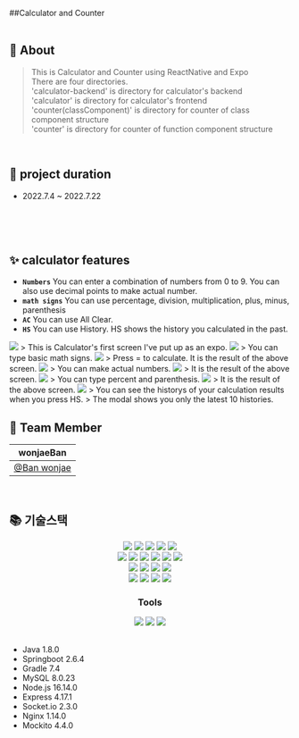 ##Calculator and Counter
<br>
<br />

## 💭 About

> This is Calculator and Counter using ReactNative and Expo  
> There are four directories.  
> 'calculator-backend' is directory for calculator's backend  
> 'calculator' is directory for calculator's frontend  
> 'counter(classComponent)' is directory for counter of class component structure  
> 'counter' is directory for counter of function component structure

<br />

## 📅 project duration

- 2022.7.4 ~ 2022.7.22

<br />


<br>
<br />

## ✨ calculator features

- **`Numbers`**
  You can enter a combination of numbers from 0 to 9. You can also use decimal points to make actual number.
- **`math signs`**
  You can use percentage, division, multiplication, plus, minus, parenthesis
- **`AC`**
  You can use All Clear.
- **`HS`**
  You can use History. HS shows the history you calculated in the past.


<img src="https://user-images.githubusercontent.com/70055619/180787959-2343ef1c-b74f-414f-902d-280f2364a7ee.jpg">
> This is Calculator's first screen I've put up as an expo.  
<img src="https://user-images.githubusercontent.com/70055619/180788586-7dbe0dd0-2224-4aaa-8998-27e92d77b8c5.jpg">
> You can type basic math signs.  
<img src="https://user-images.githubusercontent.com/70055619/180788891-95df3248-e7f3-4816-8688-89c3aa9ab79d.jpg">
> Press = to calculate. It is the result of the above screen.  
<img src="https://user-images.githubusercontent.com/70055619/180790524-92133dfa-e9af-4457-856d-3d62874bae6f.jpg">
> You can make actual numbers.  
<img src="https://user-images.githubusercontent.com/70055619/180790843-2aae76c1-3c76-402f-802d-3815c0d20fe0.jpg">
> It is the result of the above screen.  
<img src="https://user-images.githubusercontent.com/70055619/180793878-c211cade-a82a-4b8d-bf3b-0418f617ec1e.jpg">
> You can type percent and parenthesis.  
<img src="https://user-images.githubusercontent.com/70055619/180794076-3ff81a7e-5c87-4e56-b4cd-273fabc0e014.jpg">
> It is the result of the above screen.  
<img src="https://user-images.githubusercontent.com/70055619/180796205-908c1478-9a55-4ae4-8b3f-decc264cf5c9.jpg">
> You can see the historys of your calculation results when you press HS.  
> The modal shows you only the latest 10 histories.  



<br />

## 🍎 Team Member


|                  **wonjaeBan**                   |
| :-------------------------------------------: |
|[@Ban wonjae](https://github.com/wonjaeban)  |

<br />

## 📚 기술스택

<div align=center> 
  <img src="https://img.shields.io/badge/java-007396?style=for-the-badge&logo=java&logoColor=white">
  <img src="https://img.shields.io/badge/springboot-6DB33F?style=for-the-badge&logo=springboot&logoColor=white">
  <img src="https://img.shields.io/badge/gradle-02303A?style=for-the-badge&logo=gradle&logoColor=white">
  <img src="https://img.shields.io/badge/mockito-CB3837?style=for-the-badge&logo=mockito&logoColor=white">
  <img src="https://img.shields.io/badge/junit5-25A162?style=for-the-badge&logo=junit5&logoColor=white">
  <br>
  <img src="https://img.shields.io/badge/webrtc-333333?style=for-the-badge&logo=webrtc&logoColor=white">
  <img src="https://img.shields.io/badge/javascript-F7DF1E?style=for-the-badge&logo=javascript&logoColor=black"> 
  <img src="https://img.shields.io/badge/node.js-339933?style=for-the-badge&logo=Node.js&logoColor=white">
  <img src="https://img.shields.io/badge/express-000000?style=for-the-badge&logo=express&logoColor=white">
  <img src="https://img.shields.io/badge/pm2-2B037A?style=for-the-badge&logo=pm2&logoColor=white">
  <img src="https://img.shields.io/badge/socket.io-010101?style=for-the-badge&logo=socket.io&logoColor=white">
  <br>
  <img src="https://img.shields.io/badge/mysql-4479A1?style=for-the-badge&logo=mysql&logoColor=white">
  <img src="https://img.shields.io/badge/spring data jpa-F28D1A?style=for-the-badge&logo=springdatajpa&logoColor=white">
  <img src="https://img.shields.io/badge/aws ec2-07C160?style=for-the-badge&logo=amazonaws&logoColor=white">
  <img src="https://img.shields.io/badge/amazon s3-569A31?style=for-the-badge&logo=amazons3&logoColor=white">
  <br>
  <img src="https://img.shields.io/badge/aws codedeploy-9D1620?style=for-the-badge&logo=amazonaws&logoColor=white">
  <img src="https://img.shields.io/badge/aws codepipeline-072240?style=for-the-badge&logo=amazonaws&logoColor=white">
  <img src="https://img.shields.io/badge/nginx-009639?style=for-the-badge&logo=nginx&logoColor=white">
  <img src="https://img.shields.io/badge/github actions-2088FF?style=for-the-badge&logo=github actions&logoColor=white">
</div>

<div align=center><h3>Tools</h1></div>
<div align=center> 
  <img src="https://img.shields.io/badge/github-181717?style=for-the-badge&logo=github&logoColor=white">
  <img src="https://img.shields.io/badge/git-F05032?style=for-the-badge&logo=git&logoColor=white">
  <img src="https://img.shields.io/badge/swagger-85EA2D?style=for-the-badge&logo=swagger&logoColor=white">
</div>

<br>

- Java 1.8.0
- Springboot 2.6.4
- Gradle 7.4
- MySQL 8.0.23
- Node.js 16.14.0
- Express 4.17.1
- Socket.io 2.3.0
- Nginx 1.14.0
- Mockito 4.4.0

<br />
